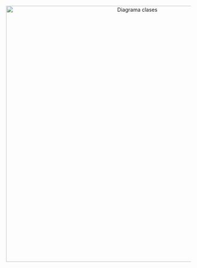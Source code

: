<br>
 <div align="center">
    <img src="./assets/Objetos.png" alt="Diagrama clases" width="700" height="auto">
</div>
